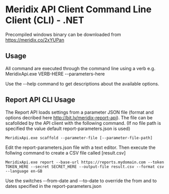 ﻿# Meridix API Client Command Line Client (CLI) - .NET

Precompiled windows binary can be downloaded from https://meridix.co/2xYUPan
 
 ## Usage
 All command are executed through the command line using a verb e.g. MeridixApi.exe VERB-HERE --parameters-here

 Use the --help command to get descriptions about the available options.

 ## Report API CLI Usage
 
 The Report API loads settings from a parameter JSON file (format and options decribed here http://bit.ly/meridix-report-api).
 The file can be scafollded by the API client with the following command. (If no file path is specified the value default report-parameters.json is used)

 ```
 MeridixApi.exe scaffold --parameter-file [--parameter-file-path]
 ```

 Edit the report-parameters.json file with a text editor. Then execute the follwing command to create a CSV file called [result.csv]

 ```
 MeridixApi.exe report --base-url https://reports.mydomain.com --token TOKEN_HERE --secret SECRET_HERE --output-file result.csv --format csv --language en-GB
 ```

 Use the switches --from-date and --to-date to override the from and to dates specified in the report-parameters.json
